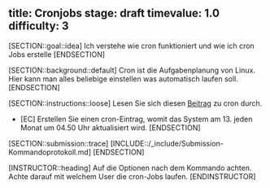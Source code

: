 title: Cronjobs
stage: draft
timevalue: 1.0
difficulty: 3
---

[SECTION::goal::idea]
Ich verstehe wie cron funktioniert und wie ich cron Jobs erstelle
[ENDSECTION]

[SECTION::background::default]
Cron ist die Aufgabenplanung von Linux. Hier kann man alles beliebige einstellen was automatisch 
laufen soll.
[ENDSECTION]

[SECTION::instructions::loose]
Lesen Sie sich diesen [Beitrag](https://wiki.ubuntuusers.de/Cron/) zu cron durch.

- [EC] Erstellen Sie einen cron-Eintrag, womit das System am 13. jeden Monat um 04.50 Uhr aktualisiert wird.
[ENDSECTION]

[SECTION::submission::trace]
[INCLUDE::/_include/Submission-Kommandoprotokoll.md]
[ENDSECTION]

[INSTRUCTOR::heading]
Auf die Optionen nach dem Kommando achten. Achte darauf mit welchem User die cron-Jobs laufen.
[ENDINSTRUCTOR]
